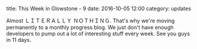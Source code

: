 title: This Week in Glowstone - 9
date: 2016-10-05 12:00
category: updates

Almost ＬＩＴＥＲＡＬＬＹ ＮＯＴＨＩＮＧ. That's why we're moving permanently to a monthly progress blog. We just don't have enough developers to pump out a lot of interesting stuff every week. See you guys in 11 days.
